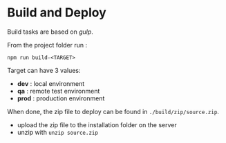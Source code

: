 # Build and Deploy

Build tasks are based on *gulp*.

From the project folder run :
```
npm run build-<TARGET>
```
Target can have 3 values:
- **dev** : local environment
- **qa** : remote test environment
- **prod** : production environment

When done, the zip file to deploy can be found in `./build/zip/source.zip`.
- upload the zip file to the installation folder on the server
- unzip with `unzip source.zip`

